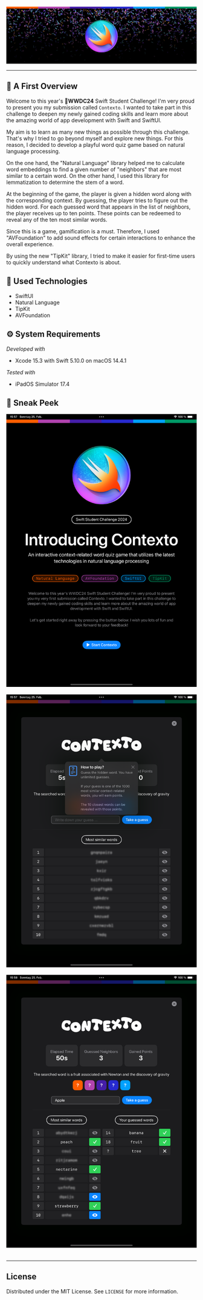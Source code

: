 ![Contexto Banner](PrivateResources/Banner.png)

---

## 👀 A First Overview

Welcome to this year's **WWDC24** Swift Student Challenge! I'm very proud to present you my submission called `Contexto`. I wanted to take part in this challenge to deepen my newly gained coding skills and learn more about the amazing world of app development with Swift and SwiftUl.

My aim is to learn as many new things as possible through this challenge. That's why I tried to go beyond myself and explore new things. For this reason, I decided to develop a playful word quiz game based on natural language processing.

On the one hand, the "Natural Language" library helped me to calculate word embeddings to find a given number of "neighbors" that are most similar to a certain word. On the other hand, I used this library for lemmatization to determine the stem of a word.

At the beginning of the game, the player is given a hidden word along with the corresponding context. By guessing, the player tries to figure out the hidden word. For each guessed word that appears in the list of neighbors, the player receives up to ten points. These points can be redeemed to reveal any of the ten most similar words.

Since this is a game, gamification is a must. Therefore, I used "AVFoundation" to add sound effects for certain interactions to enhance the overall experience.

By using the new "TipKit" library, I tried to make it easier for first-time users to quickly understand what Contexto is about.

## 📱 Used Technologies
* SwiftUI
* Natural Language
* TipKit
* AVFoundation

## ⚙️ System Requirements
_Developed with_
* Xcode 15.3 with Swift 5.10.0 on macOS 14.4.1

_Tested with_
* iPadOS Simulator 17.4

## 🎊 Sneak Peek
![Screenshot 1](PrivateResources/Screenshot_1.png) ![]()
![Screenshot 2](PrivateResources/Screenshot_2.png) ![]()
![Screenshot 3](PrivateResources/Screenshot_3.png) ![]()

---

## License
Distributed under the MIT License. See `LICENSE` for more information.
